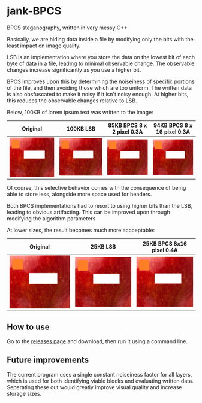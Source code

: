 # jank-BPCS
BPCS steganography, written in very messy C++

Basically, we are hiding data inside a file by modifying only the bits with the least impact on image quality.



LSB is an implementation where you store the data on the lowest bit of each byte of data in a file, leading to minimal observable change. The observable changes increase significantly as you use a higher bit.

BPCS improves upon this by determining the noiseiness of specific portions of the file, and then avoiding those which are too uniform. The written data is also obsfuscated to make it noisy if it isn't noisy enough. At higher bits, this reduces the observable changes relative to LSB.

Below, 100KB of lorem ipsum text was written to the image:

| Original | 100KB LSB | 85KB BPCS 8 x 2 pixel 0.3A | 94KB BPCS 8 x 16 pixel 0.3A |
|---|---|---|---|
| ![alt text](https://github.com/plebbbb/jank-BPCS/blob/main/Images/original_image.bmp) | ![alt text](https://github.com/plebbbb/jank-BPCS/blob/main/Images/100kb_LSB_output.bmp) | ![alt text](https://github.com/plebbbb/jank-BPCS/blob/main/Images/85kb_2pxh_0.3A.bmp) | ![alt text](https://github.com/plebbbb/jank-BPCS/blob/main/Images/94kb_16pxh_0.3A.bmp) |

Of course, this selective behavior comes with the consequence of being able to store less, alongside more space used for headers. 

Both BPCS implementations had to resort to using higher bits than the LSB, leading to obvious artifacting. This can be improved upon through modifying the algorithm parameters



At lower sizes, the result becomes much more accceptable:

| Original | 25KB LSB | 25KB BPCS 8x16 pixel 0.4A |
|---|---|---|
| ![alt text](https://github.com/plebbbb/jank-BPCS/blob/main/Images/original_image.bmp) | ![alt text](https://github.com/plebbbb/jank-BPCS/blob/main/Images/25kb_LSB_output.bmp) | ![alt text](https://github.com/plebbbb/jank-BPCS/blob/main/Images/25kb_16pxh_0.4A.bmp) |

## How to use
Go to the [releases page](https://github.com/plebbbb/jank-BPCS/releases) and download, then run it using a command line.

## Future improvements
The current program uses a single constant noiseiness factor for all layers, which is used for both identifying viable blocks and evaluating written data.
Seperating these out would greatly improve visual quality and increase storage sizes. 
